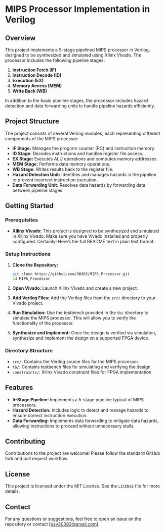 # MIPS Processor Implementation in Verilog

## Overview

This project implements a 5-stage pipelined MIPS processor in Verilog, designed to be synthesized and simulated using Xilinx Vivado. The processor includes the following pipeline stages:

1. **Instruction Fetch (IF)**
2. **Instruction Decode (ID)**
3. **Execution (EX)**
4. **Memory Access (MEM)**
5. **Write Back (WB)**

In addition to the basic pipeline stages, the processor includes hazard detection and data forwarding units to handle pipeline hazards efficiently.

## Project Structure

The project consists of several Verilog modules, each representing different components of the MIPS processor:

- **IF Stage:** Manages the program counter (PC) and instruction memory.
- **ID Stage:** Decodes instructions and handles register file access.
- **EX Stage:** Executes ALU operations and computes memory addresses.
- **MEM Stage:** Performs data memory operations.
- **WB Stage:** Writes results back to the register file.
- **Hazard Detection Unit:** Identifies and manages hazards in the pipeline to prevent incorrect instruction execution.
- **Data Forwarding Unit:** Resolves data hazards by forwarding data between pipeline stages.

## Getting Started

### Prerequisites

- **Xilinx Vivado:** This project is designed to be synthesized and simulated in Xilinx Vivado. Make sure you have Vivado installed and properly configured.
Certainly! Here’s the full README text in plain text format:

### Setup Instructions

1. **Clone the Repository:**
   ```bash
   git clone https://github.com/30383/MIPS_Processor.git
   cd MIPS_Processor

2. **Open Vivado:**
   Launch Xilinx Vivado and create a new project.

3. **Add Verilog Files:**
   Add the Verilog files from the `src/` directory to your Vivado project.

4. **Run Simulation:**
   Use the testbench provided in the `tb/` directory to simulate the MIPS processor. This will allow you to verify the functionality of the processor.

5. **Synthesize and Implement:**
   Once the design is verified via simulation, synthesize and implement the design on a supported FPGA device.

### Directory Structure

- `src/`: Contains the Verilog source files for the MIPS processor.
- `tb/`: Contains testbench files for simulating and verifying the design.
- `constraints/`: Xilinx Vivado constraint files for FPGA implementation.

## Features

- **5-Stage Pipeline:** Implements a 5-stage pipeline typical of MIPS processors.
- **Hazard Detection:** Includes logic to detect and manage hazards to ensure correct instruction execution.
- **Data Forwarding:** Implements data forwarding to mitigate data hazards, allowing instructions to proceed without unnecessary stalls.

## Contributing

Contributions to the project are welcome! Please follow the standard GitHub fork and pull request workflow.

## License

This project is licensed under the MIT License. See the `LICENSE` file for more details.

## Contact

For any questions or suggestions, feel free to open an issue on the repository or contact [psv30383@gmail.com].
```

